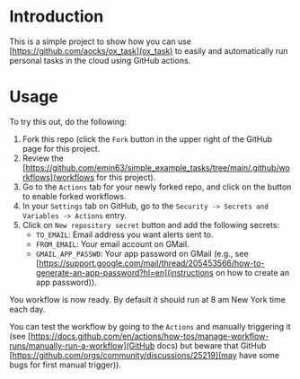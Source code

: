 
# Introduction

This is a simple project to show how you can use
[https://github.com/aocks/ox_task](ox_task) to easily and
automatically run personal tasks in the cloud using GitHub actions.

# Usage

To try this out, do the following:

  1. Fork this repo (click the `Fork` button in the upper right of the
     GitHub page for this project.
  2. Review the [https://github.com/emin63/simple_example_tasks/tree/main/.github/workflows](workflows for this project).
  3. Go to the `Actions` tab for your newly forked repo, and click on the button to enable forked workflows.
  4. In your `Settings` tab on GitHub, go to the
     `Security -> Secrets and Variables -> Actions` entry.
  5. Click on `New repository secret` button and add the following secrets:
     - `TO_EMAIL`: Email address you want alerts sent to.
	 - `FROM_EMAIL`: Your email account on GMail.
	 - `GMAIL_APP_PASSWD`: Your app password on GMail (e.g., see [https://support.google.com/mail/thread/205453566/how-to-generate-an-app-password?hl=en](instructions on how to create an app password)).
  
You workflow is now ready. By default it should run at 8 am New York
time each day.

You can test the workflow by going to the `Actions` and manually
triggering it (see
[https://docs.github.com/en/actions/how-tos/manage-workflow-runs/manually-run-a-workflow](GitHub
docs) but beware that GitHub
[https://github.com/orgs/community/discussions/25219](may have some
bugs for first manual trigger)).
